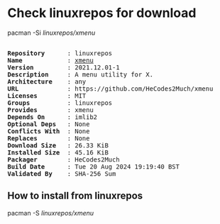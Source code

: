 # Check linuxrepos for download

pacman -Si *linuxrepos/xmenu*

<div class="highlight"><pre class="highlight"><text>
<b>Repository</b>      : linuxrepos
<b>Name</b>            : <a href="../../x86_64/xmenu-2021.12.01-1-any.pkg.tar.zst">xmenu</a>
<b>Version</b>         : 2021.12.01-1
<b>Description</b>     : A menu utility for X.
<b>Architecture</b>    : any
<b>URL</b>             : https://github.com/HeCodes2Much/xmenu
<b>Licenses</b>        : MIT
<b>Groups</b>          : linuxrepos
<b>Provides</b>        : xmenu
<b>Depends On</b>      : imlib2
<b>Optional Deps</b>   : None
<b>Conflicts With</b>  : None
<b>Replaces</b>        : None
<b>Download Size</b>   : 26.33 KiB
<b>Installed Size</b>  : 45.16 KiB
<b>Packager</b>        : HeCodes2Much <wayne6324@gmail.com>
<b>Build Date</b>      : Tue 20 Aug 2024 19:19:40 BST
<b>Validated By</b>    : SHA-256 Sum
</text></pre></div>

## How to install from linuxrepos

pacman -S *linuxrepos/xmenu*
